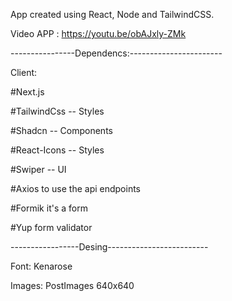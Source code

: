 App created using React, Node and TailwindCSS.

Video APP : https://youtu.be/obAJxly-ZMk

----------------Dependencs:-----------------------

Client:

#Next.js

#TailwindCss -- Styles

#Shadcn -- Components

#React-Icons -- Styles

#Swiper -- UI

#Axios
to use the api endpoints

#Formik
it's a form

#Yup
form validator

-----------------Desing-------------------------

Font: Kenarose

Images: PostImages 640x640